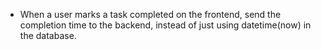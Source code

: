 - When a user marks a task completed on the frontend, send the completion time to the backend, instead of just using datetime(now) in the database.
